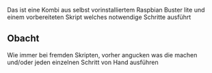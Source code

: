Das ist eine Kombi aus selbst vorinstalliertem Raspbian Buster lite und einem vorbereiteten Skript welches notwendige Schritte ausführt

## Obacht
Wie immer bei fremden Skripten, vorher angucken was die machen und/oder jeden einzelnen Schritt von Hand ausführen
